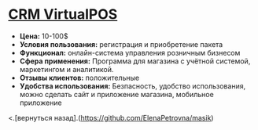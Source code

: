 # [CRM VirtualPOS](https://virtualpos.ru/)
- **Цена:** 10-100$
- **Условия пользования:** регистрация и приобретение пакета
- **Функционал:** онлайн-система управления розничным бизнесом
- **Сфера применения:** Программа для магазина с учётной системой, маркетингом и аналитикой.
- **Отзывы клиентов:** положительные
- **Удобства использования:** Безпасность, удобство использования, можно сделать сайт и приложение магазина, мобильное приложение

<.[вернуться назад].(https://github.com/ElenaPetrovna/masik)
